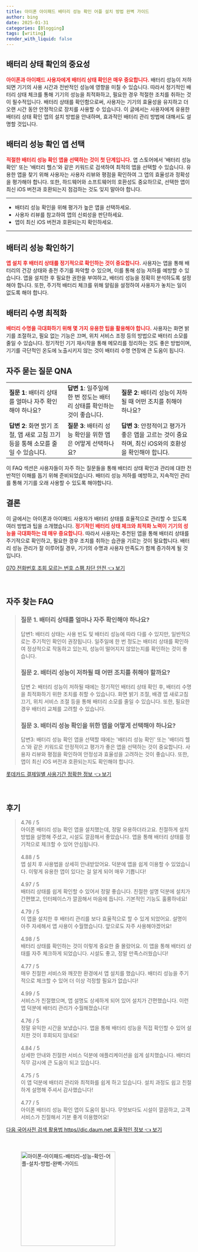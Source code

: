 ```yaml
---
title: 아이폰 아이패드 배터리 성능 확인 어플 설치 방법 완벽 가이드
author: bing
date: 2025-01-31
categories: [Blogging]
tags: [writing]
render_with_liquid: false
---
```



<h2 id='배터리 상태 확인의 중요성'>배터리 상태 확인의 중요성</h2>

<p><b><span style="color: #ee2323;">아이폰과 아이패드 사용자에게 배터리 상태 확인은 매우 중요합니다.</span></b> 배터리 성능이 저하되면 기기의 사용 시간과 전반적인 성능에 영향을 미칠 수 있습니다. 따라서 정기적인 배터리 상태 체크를 통해 기기의 성능을 최적화하고, 필요한 경우 적절한 조치를 취하는 것이 필수적입니다. 배터리 상태를 확인함으로써, 사용자는 기기의 효율성을 유지하고 더 오랜 시간 동안 안정적으로 장치를 사용할 수 있습니다. 이 글에서는 사용자에게 유용한 배터리 상태 확인 앱의 설치 방법을 안내하며, 효과적인 배터리 관리 방법에 대해서도 설명할 것입니다.</p>

<h2 id='배터리 성능 확인 앱 선택'>배터리 성능 확인 앱 선택</h2>

<p><b><span style="color: #ee2323;">적절한 배터리 성능 확인 앱을 선택하는 것이 첫 단계입니다.</span></b> 앱 스토어에서 '배터리 성능 확인' 또는 '배터리 헬스'와 같은 키워드로 검색하여 최적의 앱을 선택할 수 있습니다. 유용한 앱을 찾기 위해 사용자는 사용자 리뷰와 평점을 확인하여 그 앱의 효율성과 정확성을 평가해야 합니다. 또한, 하드웨어와 소프트웨어의 호환성도 중요하므로, 선택한 앱이 최신 iOS 버전과 호환되는지 점검하는 것도 잊지 말아야 합니다.</p>

<hr />

<ul>
    <li>배터리 성능 확인을 위해 평가가 높은 앱을 선택하세요.</li>
    <li>사용자 리뷰를 참고하여 앱의 신뢰성을 판단하세요.</li>
    <li>앱이 최신 iOS 버전과 호환되는지 확인하세요.</li>
</ul>

<hr />

<h2 id='배터리 성능 확인하기'>배터리 성능 확인하기</h2>

<p><b><span style="color: #ee2323;">앱 설치 후 배터리 상태를 정기적으로 확인하는 것이 중요합니다.</span></b> 사용자는 앱을 통해 배터리의 건강 상태와 충전 주기를 파악할 수 있으며, 이를 통해 성능 저하를 예방할 수 있습니다. 앱을 설치한 후 필요한 권한을 부여하고, 배터리 성능을 정확히 분석하도록 설정해야 합니다. 또한, 주기적 배터리 체크를 위해 알림을 설정하여 사용자가 놓치는 일이 없도록 해야 합니다.</p>

<h2 id='배터리 수명 최적화'>배터리 수명 최적화</h2>

<p><b><span style="color: #ee2323;">배터리 수명을 극대화하기 위해 몇 가지 유용한 팁을 활용해야 합니다.</span></b> 사용자는 화면 밝기를 조절하고, 필요 없는 기능은 끄며, 위치 서비스 조정 등의 방법으로 배터리 소모를 줄일 수 있습니다. 정기적인 기기 재시작을 통해 메모리를 정리하는 것도 좋은 방법이며, 기기를 극단적인 온도에 노출시키지 않는 것이 배터리 수명 연장에 큰 도움이 됩니다.</p>

<h2 id='자주 묻는 질문 QNA'>자주 묻는 질문 QNA</h2>

<table>
    <tr>
        <td><b>질문 1</b>: 배터리 상태를 얼마나 자주 확인해야 하나요?</td>
        <td><b>답변 1</b>: 일주일에 한 번 정도는 배터리 상태를 확인하는 것이 좋습니다.</td>
        <td><b>질문 2</b>: 배터리 성능이 저하될 때 어떤 조치를 취해야 하나요?</td>
    </tr>
    <tr>
        <td><b>답변 2</b>: 화면 밝기 조절, 앱 새로 고침 끄기 등을 통해 소모를 줄일 수 있습니다.</td>
        <td><b>질문 3</b>: 배터리 성능 확인을 위한 앱은 어떻게 선택하나요?</td>
        <td><b>답변 3</b>: 안정적이고 평가가 좋은 앱을 고르는 것이 중요하며, 최신 iOS와의 호환성을 확인해야 합니다.</td>
    </tr>
</table>

<p>이 FAQ 섹션은 사용자들이 자주 하는 질문들을 통해 배터리 상태 확인과 관리에 대한 전반적인 이해를 돕기 위해 준비되었습니다. 배터리 성능 저하를 예방하고, 지속적인 관리를 통해 기기를 오래 사용할 수 있도록 해야합니다.</p>

<h2 id='결론'>결론</h2>

<p>이 글에서는 아이폰과 아이패드 사용자가 배터리 상태를 효율적으로 관리할 수 있도록 여러 방법과 팁을 소개했습니다. <b><span style="color: #ee2323;">정기적인 배터리 상태 체크와 최적화 노력이 기기의 성능을 극대화하는 데 매우 중요합니다.</span></b> 따라서 사용자는 추천된 앱을 통해 배터리 상태를 주기적으로 확인하고, 필요한 경우 조치를 취하는 습관을 기르는 것이 필요합니다. 배터리 성능 관리가 잘 이루어질 경우, 기기의 수명과 사용자 만족도가 함께 증가하게 될 것입니다.</p>


<p><a class="click-button" title="070 전화번호 조회 모르는 번호 스팸 차단 안전" href="https://afficreate.github.io/posts/070-%EC%A0%84%ED%99%94%EB%B2%88%ED%98%B8-%EC%A1%B0%ED%9A%8C-%EB%AA%A8%EB%A5%B4%EB%8A%94-%EB%B2%88%ED%98%B8-%EC%8A%A4%ED%8C%B8-%EC%B0%A8%EB%8B%A8-%EC%95%88%EC%A0%84/" rel="dofollow">070 전화번호 조회 모르는 번호 스팸 차단 안전 👈 보기</a></p><br>
<h2 id='자주_찾는_FAQ'>자주 찾는 FAQ</h2>
<div itemscope="" itemtype="https://schema.org/FAQPage"> 
<blockquote> 
<div itemscope="" itemprop="mainEntity" itemtype="https://schema.org/Question"> 
<h3 itemprop="name">질문 1. 배터리 상태를 얼마나 자주 확인해야 하나요?</h3> 
<div itemscope="" itemprop="acceptedAnswer" itemtype="https://schema.org/Answer"> 
<span itemprop="text"> 
<p>답변1: 배터리 상태는 사용 빈도 및 배터리 성능에 따라 다를 수 있지만, 일반적으로는 주기적인 확인이 권장됩니다. 일주일에 한 번 정도는 배터리 상태를 확인하여 정상적으로 작동하고 있는지, 성능이 떨어지지 않았는지를 확인하는 것이 좋습니다.</p> 
</span> 
</div> 
</div> 

<div itemscope="" itemprop="mainEntity" itemtype="https://schema.org/Question"> 
<h3 itemprop="name">질문 2. 배터리 성능이 저하될 때 어떤 조치를 취해야 할까요?</h3> 
<div itemscope="" itemprop="acceptedAnswer" itemtype="https://schema.org/Answer"> 
<span itemprop="text"> 
<p>답변 2: 배터리 성능이 저하될 때에는 정기적인 배터리 상태 확인 후, 배터리 수명을 최적화하기 위한 조치를 취할 수 있습니다. 화면 밝기 조절, 배경 앱 새로고침 끄기, 위치 서비스 조절 등을 통해 배터리 소모를 줄일 수 있습니다. 또한, 필요한 경우 배터리 교체를 고려할 수 있습니다.</p> 
</span> 
</div> 
</div> 

<div itemscope="" itemprop="mainEntity" itemtype="https://schema.org/Question"> 
<h3 itemprop="name">질문 3. 배터리 성능 확인을 위한 앱을 어떻게 선택해야 하나요?</h3> 
<div itemscope="" itemprop="acceptedAnswer" itemtype="https://schema.org/Answer"> 
<span itemprop="text"> 
<p>답변3: 배터리 성능 확인 앱을 선택할 때에는 '배터리 성능 확인' 또는 '배터리 헬스'와 같은 키워드로 안정적이고 평가가 좋은 앱을 선택하는 것이 중요합니다. 사용자 리뷰와 평점을 확인하여 안정성과 효율성을 고려하는 것이 좋습니다. 또한, 앱이 최신 iOS 버전과 호환되는지도 확인해야 합니다.</p> 
</span> 
</div> 
</div> 
</blockquote> 
</div>
<p><a class="click-button" title="롯데카드 결제일별 사용기간 정확한 정보" href="https://afficreate.github.io/posts/%EB%A1%AF%EB%8D%B0%EC%B9%B4%EB%93%9C-%EA%B2%B0%EC%A0%9C%EC%9D%BC%EB%B3%84-%EC%82%AC%EC%9A%A9%EA%B8%B0%EA%B0%84-%EC%A0%95%ED%99%95%ED%95%9C-%EC%A0%95%EB%B3%B4/" rel="dofollow">롯데카드 결제일별 사용기간 정확한 정보 👈 보기</a></p><br>
<h2 id='후기'>후기</h2>
<div itemscope itemtype="https://schema.org/Product">
  <blockquote>
  <div itemprop="review" itemscope itemtype="https://schema.org/Review">
      <div itemprop="reviewRating" itemscope itemtype="https://schema.org/Rating"> <span itemprop="ratingValue">4.76</span> / <span itemprop="bestRating">5</span> </div>
      <span itemprop="reviewBody">아이폰 배터리 성능 확인 앱을 설치했는데, 정말 유용하더라고요. 친절하게 설치 방법을 설명해 주셨고, 시설도 깔끔해서 좋았습니다. 앱을 통해 배터리 상태를 정기적으로 체크할 수 있어 안심됩니다.</span>
  </div>
  <br>
  <div itemprop="review" itemscope itemtype="https://schema.org/Review">
      <div itemprop="reviewRating" itemscope itemtype="https://schema.org/Rating"> <span itemprop="ratingValue">4.88</span> / <span itemprop="bestRating">5</span> </div>
      <span itemprop="reviewBody">앱 설치 후 사용법을 상세히 안내받았어요. 덕분에 앱을 쉽게 이용할 수 있었습니다. 이렇게 유용한 앱이 있다는 걸 알게 되어 매우 기쁩니다!</span>
  </div>
  <br>
  <div itemprop="review" itemscope itemtype="https://schema.org/Review">
      <div itemprop="reviewRating" itemscope itemtype="https://schema.org/Rating"> <span itemprop="ratingValue">4.97</span> / <span itemprop="bestRating">5</span> </div>
      <span itemprop="reviewBody">배터리 상태를 쉽게 확인할 수 있어서 정말 좋습니다. 친절한 설명 덕분에 설치가 간편했고, 인터페이스가 깔끔해서 마음에 듭니다. 기본적인 기능도 훌륭하네요!</span>
  </div>
  <br>
  <div itemprop="review" itemscope itemtype="https://schema.org/Review">
      <div itemprop="reviewRating" itemscope itemtype="https://schema.org/Rating"> <span itemprop="ratingValue">4.79</span> / <span itemprop="bestRating">5</span> </div>
      <span itemprop="reviewBody">이 앱을 설치한 후 배터리 관리를 보다 효율적으로 할 수 있게 되었어요. 설명이 아주 자세해서 앱 사용이 수월했습니다. 앞으로도 자주 사용해야겠어요!</span>
  </div>
  <br>
  <div itemprop="review" itemscope itemtype="https://schema.org/Review">
      <div itemprop="reviewRating" itemscope itemtype="https://schema.org/Rating"> <span itemprop="ratingValue">4.98</span> / <span itemprop="bestRating">5</span> </div>
      <span itemprop="reviewBody">배터리 상태를 확인하는 것이 이렇게 중요한 줄 몰랐어요. 이 앱을 통해 배터리 상태를 자주 체크하게 되었습니다. 시설도 좋고, 정말 만족스러웠습니다!</span>
  </div>
  <br>
  <div itemprop="review" itemscope itemtype="https://schema.org/Review">
      <div itemprop="reviewRating" itemscope itemtype="https://schema.org/Rating"> <span itemprop="ratingValue">4.77</span> / <span itemprop="bestRating">5</span> </div>
      <span itemprop="reviewBody">매우 친절한 서비스와 깨끗한 환경에서 앱 설치를 했습니다. 배터리 성능을 주기적으로 체크할 수 있어 더 이상 걱정할 필요가 없습니다!</span>
  </div>
  <br>
  <div itemprop="review" itemscope itemtype="https://schema.org/Review">
      <div itemprop="reviewRating" itemscope itemtype="https://schema.org/Rating"> <span itemprop="ratingValue">4.99</span> / <span itemprop="bestRating">5</span> </div>
      <span itemprop="reviewBody">서비스가 친절했으며, 앱 설명도 상세하게 되어 있어 설치가 간편했습니다. 이런 앱 덕분에 배터리 관리가 수월해졌습니다!</span>
  </div>
  <br>
  <div itemprop="review" itemscope itemtype="https://schema.org/Review">
      <div itemprop="reviewRating" itemscope itemtype="https://schema.org/Rating"> <span itemprop="ratingValue">4.76</span> / <span itemprop="bestRating">5</span> </div>
      <span itemprop="reviewBody">정말 유익한 시간을 보냈습니다. 앱을 통해 배터리 성능을 직접 확인할 수 있어 설치한 것이 후회되지 않네요!</span>
  </div>
  <br>
  <div itemprop="review" itemscope itemtype="https://schema.org/Review">
      <div itemprop="reviewRating" itemscope itemtype="https://schema.org/Rating"> <span itemprop="ratingValue">4.84</span> / <span itemprop="bestRating">5</span> </div>
      <span itemprop="reviewBody">상세한 안내와 친절한 서비스 덕분에 애플리케이션을 쉽게 설치했습니다. 배터리 직무 감시에 큰 도움이 되고 있습니다.</span>
  </div>
  <br>
  <div itemprop="review" itemscope itemtype="https://schema.org/Review">
      <div itemprop="reviewRating" itemscope itemtype="https://schema.org/Rating"> <span itemprop="ratingValue">4.75</span> / <span itemprop="bestRating">5</span> </div>
      <span itemprop="reviewBody">이 앱 덕분에 배터리 관리와 최적화를 쉽게 하고 있습니다. 설치 과정도 쉽고 친절하게 설명해 주셔서 감사했습니다!</span>
  </div>
  <br>
  <div itemprop="review" itemscope itemtype="https://schema.org/Review">
      <div itemprop="reviewRating" itemscope itemtype="https://schema.org/Rating"> <span itemprop="ratingValue">4.77</span> / <span itemprop="bestRating">5</span> </div>
      <span itemprop="reviewBody">아이폰 배터리 성능 확인 앱이 도움이 됩니다. 무엇보다도 시설이 깔끔하고, 고객 서비스가 친절해서 기분 좋게 이용했어요!</span>
  </div>
  </blockquote>
</div>
<p><a class="click-button" title="다음 국어사전 검색 활용법 https//dic.daum.net 효율적인 정보" href="https://afficreate.github.io/posts/%EB%8B%A4%EC%9D%8C-%EA%B5%AD%EC%96%B4%EC%82%AC%EC%A0%84-%EA%B2%80%EC%83%89-%ED%99%9C%EC%9A%A9%EB%B2%95-httpsdic.daum.net-%ED%9A%A8%EC%9C%A8%EC%A0%81%EC%9D%B8-%EC%A0%95%EB%B3%B4/" rel="dofollow">다음 국어사전 검색 활용법 https//dic.daum.net 효율적인 정보 👈 보기</a></p><br>
<figure class="image"><img src="https://afficreate.github.io/assets/img/thumbnail/아이폰-아이패드-배터리-성능-확인-어플-설치-방법-완벽-가이드.webp" alt="아이폰-아이패드-배터리-성능-확인-어플-설치-방법-완벽-가이드" width="256" height="256"></figure>